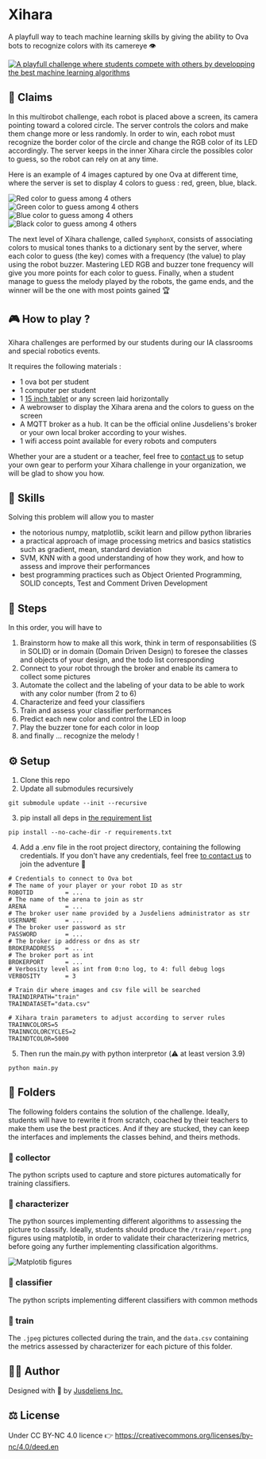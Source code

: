 # Xihara
A playfull way to teach machine learning skills by giving the ability to Ova bots to recognize colors with its camereye 👁️

[![A playfull challenge where students compete with others by developping the best machine learning algorithms](xihara-challenge.png)](http://www.youtube.com/watch?v=3O7sKRbIdt4 "Video Title")

## 🎯 Claims

In this multirobot challenge, each robot is placed above a screen, its camera pointing toward a colored circle.
The server controls the colors and make them change more or less randomly. 
In order to win, each robot must recognize the border color of the circle and change the RGB color of its LED accordingly.
The server keeps in the inner Xihara circle the possibles color to guess, so the robot can rely on at any time.  

Here is an example of 4 images captured by one Ova at different time, where the server is set to display 4 colors to guess : red, green, blue, black.

![Red color to guess among 4 others](/train/4_0_240_240_0.jpeg "🔴Red to guess") ![Green color to guess among 4 others](/train/4_1_240_240_22.jpeg "🟢Green to guess") 
![Blue color to guess among 4 others](/train/4_2_240_240_43.jpeg "🔵Blue to guess") ![Black color to guess among 4 others](/train/4_3_240_240_64.jpeg "⚫Black to guess")

The next level of Xihara challenge, called `SymphonX`, consists of associating colors to musical tones thanks to a dictionary sent by the server, where each color to guess (the key) comes with a frequency (the value) to play using the robot buzzer. Mastering LED RGB and buzzer tone frequency will give you more points for each color to guess. Finally, when a student manage to guess the melody played by the robots, the game ends, and the winner will be the one with most points gained 🏆 


## 🎮 How to play ?

Xihara challenges are performed by our students during our IA classrooms and special robotics events.

It requires the following materials :
- 1 ova bot per student
- 1 computer per student
- 1 [15 inch tablet](https://support.microsoft.com/fr-fr/surface/surface-book-3-sp%C3%A9cifications-et-fonctionnalit%C3%A9s-261d4bb1-2851-d9d5-2020-283429f6cd8c) or any screen laid horizontally 
- A webrowser to display the Xihara arena and the colors to guess on the screen
- A MQTT broker as a hub. It can be the official online Jusdeliens's broker or your own local broker according to your wishes.
- 1 wifi access point available for every robots and computers 

Whether your are a student or a teacher, feel free to [contact us](https://jusdeliens.com/contact) to setup your own gear to perform your Xihara challenge in your organization, we will be glad to show you how.

## 🧠 Skills

Solving this problem will allow you to master
- the notorious numpy, matplotlib, scikit learn and pillow python libraries
- a practical approach of image processing metrics and basics statistics such as gradient, mean, standard deviation 
- SVM, KNN with a good understanding of how they work, and how to assess and improve their performances
- best programming practices such as Object Oriented Programming, SOLID concepts, Test and Comment Driven Development

## 👣 Steps

In this order, you will have to 
1. Brainstorm how to make all this work, think in term of responsabilities (S in SOLID) or in domain (Domain Driven Design) to foresee the classes and objects of your design, and the todo list corresponding 
2. Connect to your robot through the broker and enable its camera to collect some pictures 
3. Automate the collect and the labeling of your data to be able to work with any color number (from 2 to 6)
4. Characterize and feed your classifiers
5. Train and assess your classifier performances
6. Predict each new color and control the LED in loop
7. Play the buzzer tone for each color in loop
8. and finally ... recognize the melody !

## ⚙️ Setup

1. Clone this repo
2. Update all submodules recursively
```
git submodule update --init --recursive
```
3. pip install all deps in [the requirement list](requirements.txt)
```
pip install --no-cache-dir -r requirements.txt
```
4. Add a .env file in the root project directory, containing the following credentials. If you don't have any credentials, feel free [to contact us](https://jusdeliens.com/contact) to join the adventure 🚀
```.env
# Credentials to connect to Ova bot
# The name of your player or your robot ID as str
ROBOTID         = ...
# The name of the arena to join as str
ARENA           = ...
# The broker user name provided by a Jusdeliens administrator as str
USERNAME        = ...
# The broker user password as str
PASSWORD        = ...
# The broker ip address or dns as str
BROKERADDRESS   = ...
# The broker port as int 
BROKERPORT      = ...
# Verbosity level as int from 0:no log, to 4: full debug logs
VERBOSITY       = 3 

# Train dir where images and csv file will be searched
TRAINDIRPATH="train"
TRAINDATASET="data.csv"

# Xihara train parameters to adjust according to server rules
TRAINNCOLORS=5
TRAINNCOLORCYCLES=2
TRAINDTCOLOR=5000
```
5. Then run the main.py with python interpretor (⚠️ at least version 3.9)
```
python main.py
```

## 📂 Folders

The following folders contains the solution of the challenge.
Ideally, students will have to rewrite it from scratch, coached by their teachers to make them use the best practices. 
And if they are stucked, they can keep the interfaces and implements the classes behind, and theirs methods.

### 📂 collector 
The python scripts used to capture and store pictures automatically for training classifiers. 

### 📂 characterizer
The python sources implementing different algorithms to assessing the picture to classify.
Ideally, students should produce the `/train/report.png` figures using matplotib, in order to validate their characterizering metrics, before going any further implementing classification algorithms.

![Matplotib figures](/train/report.png "")

### 📂 classifier
The python scripts implementing different classifiers with common methods

### 📂 train
The `.jpeg` pictures collected during the train, and the `data.csv` containing the metrics assessed by characterizer for each picture of this folder.

## 🧑‍💻 Author
Designed with 💖 by [Jusdeliens Inc.](https://jusdeliens.com)

## ⚖️ License
Under CC BY-NC 4.0 licence 
👉 https://creativecommons.org/licenses/by-nc/4.0/deed.en

